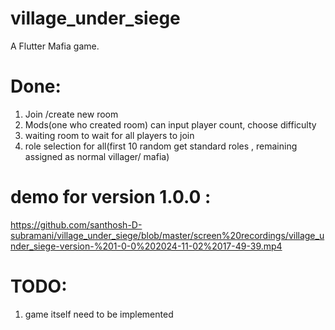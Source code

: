 # village_under_siege

A  Flutter Mafia game.

# Done:
1. Join /create new room 
2. Mods(one who created room) can input player count, choose difficulty
3. waiting room to wait for all players to join 
4. role selection for all(first 10 random get standard roles , remaining assigned as normal villager/ mafia)

# demo for version 1.0.0 :
https://github.com/santhosh-D-subramani/village_under_siege/blob/master/screen%20recordings/village_under_siege-version-%201-0-0%202024-11-02%2017-49-39.mp4

# TODO: 

1. game itself need to be implemented

